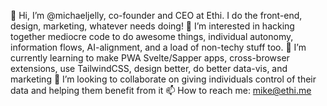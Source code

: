 👋 Hi, I’m @michaeljelly, co-founder and CEO at Ethi. I do the front-end, design, marketing, whatever needs doing!
👀 I’m interested in hacking together mediocre code to do awesome things, individual autonomy, information flows, AI-alignment, and a load of non-techy stuff too.
🌱 I’m currently learning to make PWA Svelte/Sapper apps, cross-browser extensions, use TailwindCSS, design better, do better data-vis, and marketing
💞️ I’m looking to collaborate on giving individuals control of their data and helping them benefit from it
📫 How to reach me: mike@ethi.me

<!---
michaeljelly/michaeljelly is a ✨ special ✨ repository because its `README.md` (this file) appears on your GitHub profile.
You can click the Preview link to take a look at your changes.
--->
